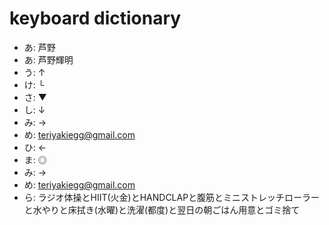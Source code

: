 # keyboard dictionary
- あ: 芦野
- あ: 芦野輝明
- う: ↑
- け: └
- さ: ▼
- し: ↓
- み: →
- め: teriyakiegg@gmail.com
- ひ: ←
- ま: ◎
- み: →
- め: teriyakiegg@gmail.com
- ら: ラジオ体操とHIIT(火金)とHANDCLAPと腹筋とミニストレッチローラーと水やりと床拭き(水曜)と洗濯(都度)と翌日の朝ごはん用意とゴミ捨て
